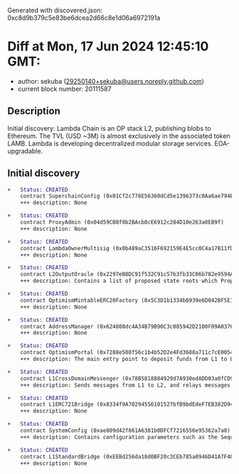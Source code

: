 Generated with discovered.json: 0xc8d9b379c5e83be6dcea2d66c8e1d06a6972191a

# Diff at Mon, 17 Jun 2024 12:45:10 GMT:

- author: sekuba (<29250140+sekuba@users.noreply.github.com>)
- current block number: 20111587

## Description

Initial discovery:
Lambda Chain is an OP stack L2, publishing blobs to Ethereum. The TVL (USD ~3M) is almost exclusively in the associated token LAMB.
Lambda is developing decentralized modular storage services. EOA-upgradable.

## Initial discovery

```diff
+   Status: CREATED
    contract SuperchainConfig (0x01Cf2c778E56360dCd5e1396373c0Aa6ae794E2c)
    +++ description: None
```

```diff
+   Status: CREATED
    contract ProxyAdmin (0x04d59CB8f8b2BAcb8cE6912c284D10e263a0EB9f)
    +++ description: None
```

```diff
+   Status: CREATED
    contract LambdaOwnerMultisig (0x0b489aC3516F692159E4E5cc0C4a17B11fD6a501)
    +++ description: None
```

```diff
+   Status: CREATED
    contract L2OutputOracle (0x2297eB8DC91f532C91c57b3fb33C06b782e9594A)
    +++ description: Contains a list of proposed state roots which Proposers assert to be a result of block execution. Currently only the PROPOSER address can submit new state roots.
```

```diff
+   Status: CREATED
    contract OptimismMintableERC20Factory (0x5C3D1b1334b6939e6D042BF5E15249cF86A875A4)
    +++ description: None
```

```diff
+   Status: CREATED
    contract AddressManager (0x624808dc4A34B79B90C3c085942D2100F09A0376)
    +++ description: None
```

```diff
+   Status: CREATED
    contract OptimismPortal (0x7288e508f56c1b4b52D2e4Fd3688a711c7cE0054)
    +++ description: The main entry point to deposit funds from L1 to L2. It also allows to prove and finalize withdrawals.
```

```diff
+   Status: CREATED
    contract L1CrossDomainMessenger (0x78B5818884929d7A930edADD03a0fCD9Dd068EB7)
    +++ description: Sends messages from L1 to L2, and relays messages from L2 onto L1. In the event that a message sent from L1 to L2 is rejected for exceeding the L2 epoch gas limit, it can be resubmitted via this contract's replay function.
```

```diff
+   Status: CREATED
    contract L1ERC721Bridge (0x8334f9A70294556101527bfB9bdEdeF7EB382D94)
    +++ description: None
```

```diff
+   Status: CREATED
    contract SystemConfig (0xae809d42f861A6381b0DFCf7216556e95362a7a8)
    +++ description: Contains configuration parameters such as the Sequencer address, the L2 gas limit and the unsafe block signer address.
```

```diff
+   Status: CREATED
    contract L1StandardBridge (0xEEBd256da18d0BF20c3CEb785a0946D41A7F408F)
    +++ description: None
```
